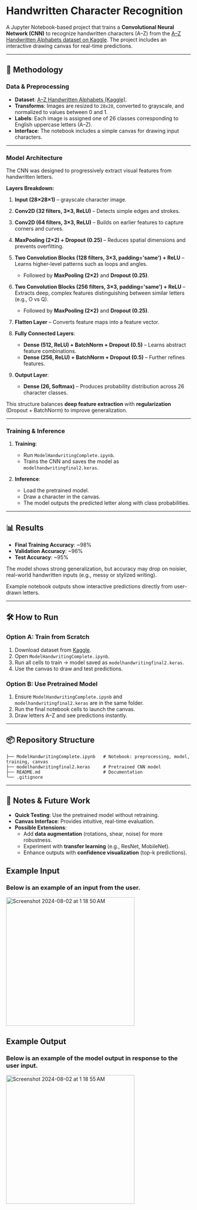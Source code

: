 # Handwritten Character Recognition

A Jupyter Notebook-based project that trains a **Convolutional Neural Network (CNN)** to recognize handwritten characters (A–Z) from the [A–Z Handwritten Alphabets dataset on Kaggle](https://www.kaggle.com/datasets/sachinpatel21/az-handwritten-alphabets-in-csv-format). The project includes an interactive drawing canvas for real-time predictions.

---

## 🚀 Methodology

### Data & Preprocessing
- **Dataset**: [A–Z Handwritten Alphabets (Kaggle)](https://www.kaggle.com/datasets/sachinpatel21/az-handwritten-alphabets-in-csv-format).
- **Transforms**: Images are resized to `28x28`, converted to grayscale, and normalized to values between 0 and 1.
- **Labels**: Each image is assigned one of 26 classes corresponding to English uppercase letters (A–Z).
- **Interface**: The notebook includes a simple canvas for drawing input characters.

---

### Model Architecture
The CNN was designed to progressively extract visual features from handwritten letters.  

**Layers Breakdown:**
1. **Input (28×28×1)** – grayscale character image.  
2. **Conv2D (32 filters, 3×3, ReLU)** – Detects simple edges and strokes.  
3. **Conv2D (64 filters, 3×3, ReLU)** – Builds on earlier features to capture corners and curves.  
4. **MaxPooling (2×2) + Dropout (0.25)** – Reduces spatial dimensions and prevents overfitting.  

5. **Two Convolution Blocks (128 filters, 3×3, padding='same') + ReLU** – Learns higher-level patterns such as loops and angles.  
   - Followed by **MaxPooling (2×2)** and **Dropout (0.25)**.  

6. **Two Convolution Blocks (256 filters, 3×3, padding='same') + ReLU** – Extracts deep, complex features distinguishing between similar letters (e.g., O vs Q).  
   - Followed by **MaxPooling (2×2)** and **Dropout (0.25)**.  

7. **Flatten Layer** – Converts feature maps into a feature vector.  

8. **Fully Connected Layers**:  
   - **Dense (512, ReLU) + BatchNorm + Dropout (0.5)** – Learns abstract feature combinations.  
   - **Dense (256, ReLU) + BatchNorm + Dropout (0.5)** – Further refines features.  

9. **Output Layer**:  
   - **Dense (26, Softmax)** – Produces probability distribution across 26 character classes.  

This structure balances **deep feature extraction** with **regularization** (Dropout + BatchNorm) to improve generalization.

---

### Training & Inference
1. **Training**:
   - Run `ModelHandwritingComplete.ipynb`.  
   - Trains the CNN and saves the model as `modelhandwritingfinal2.keras`.  

2. **Inference**:
   - Load the pretrained model.  
   - Draw a character in the canvas.  
   - The model outputs the predicted letter along with class probabilities.  

---

## 📊 Results

- **Final Training Accuracy**: ~98%  
- **Validation Accuracy**: ~96%  
- **Test Accuracy**: ~95%  

The model shows strong generalization, but accuracy may drop on noisier, real-world handwritten inputs (e.g., messy or stylized writing).  

Example notebook outputs show interactive predictions directly from user-drawn letters.

---

## 🛠️ How to Run

### Option A: Train from Scratch
1. Download dataset from [Kaggle](https://www.kaggle.com/datasets/sachinpatel21/az-handwritten-alphabets-in-csv-format).  
2. Open `ModelHandwritingComplete.ipynb`.  
3. Run all cells to train → model saved as `modelhandwritingfinal2.keras`.  
4. Use the canvas to draw and test predictions.  

### Option B: Use Pretrained Model
1. Ensure `ModelHandwritingComplete.ipynb` and `modelhandwritingfinal2.keras` are in the same folder.  
2. Run the final notebook cells to launch the canvas.  
3. Draw letters A–Z and see predictions instantly.  

---

## 📦 Repository Structure
```
├── ModelHandwritingComplete.ipynb   # Notebook: preprocessing, model, training, canvas
├── modelhandwritingfinal2.keras     # Pretrained CNN model
├── README.md                        # Documentation
└── .gitignore
```

---

## 📌 Notes & Future Work
- **Quick Testing**: Use the pretrained model without retraining.  
- **Canvas Interface**: Provides intuitive, real-time evaluation.  
- **Possible Extensions**:
  - Add **data augmentation** (rotations, shear, noise) for more robustness.  
  - Experiment with **transfer learning** (e.g., ResNet, MobileNet).  
  - Enhance outputs with **confidence visualization** (top-k predictions).  

## Example Input
### Below is an example of an input from the user.
<img width="350" alt="Screenshot 2024-08-02 at 1 18 50 AM" src="https://github.com/user-attachments/assets/3bbc019e-ba72-4e38-b376-2f6bf668dee6">

## Example Output
### Below is an example of the model output in response to the user input.
<img width="350" alt="Screenshot 2024-08-02 at 1 18 55 AM" src="https://github.com/user-attachments/assets/4f33ee75-f85e-4006-98e0-ef48c91e079f">
